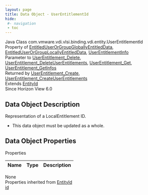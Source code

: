 ```yaml
---
layout: page
title: Data Object - UserEntitlementId
hide:
 #- navigation
 - toc
---
```


  
  
  



Java Class
    com.vmware.vdi.vlsi.binding.vdi.entity.UserEntitlementId  
Property of
     [EntitledUserOrGroupGloballyEntitledData](vdi.users.EntitledUserOrGroup.GloballyEntitledData.md#field_detail), [EntitledUserOrGroupLocallyEntitledData](vdi.users.EntitledUserOrGroup.LocallyEntitledData.md#field_detail), [UserEntitlementInfo](vdi.users.UserEntitlement.UserEntitlementInfo.md#field_detail)  
Parameter to
     [UserEntitlement_Delete](vdi.users.UserEntitlement.md#delete), [UserEntitlement_DeleteUserEntitlements](vdi.users.UserEntitlement.md#deleteUserEntitlements), [UserEntitlement_Get](vdi.users.UserEntitlement.md#get), [UserEntitlement_GetInfos](vdi.users.UserEntitlement.md#getInfos)  
Returned by
     [UserEntitlement_Create](vdi.users.UserEntitlement.md#create), [UserEntitlement_CreateUserEntitlements](vdi.users.UserEntitlement.md#createUserEntitlements)  
Extends
     [EntityId](vdi.EntityId.md)  
Since 
    Horizon View 6.0

## Data Object Description 

Representation of a LocalEntitlement ID. 

  * This data object must be updated as a whole.



## Data Object Properties

Properties

Name |  Type |  Description   
---|---|---  
None  
Properties inherited from [EntityId](vdi.EntityId.md)  
[id](vdi.EntityId.md#id)  
  
  
  
  
  

